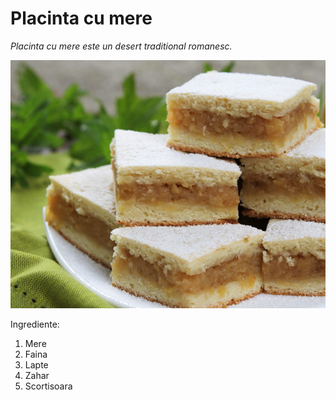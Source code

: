 # Placinta cu mere

*Placinta cu mere este un desert traditional romanesc.*

![Varianta traditionala](../images/placinta.jpg)

Ingrediente:
1. Mere
2. Faina
3. Lapte
4. Zahar
5. Scortisoara
